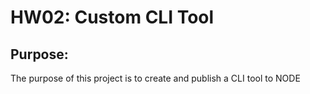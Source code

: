 # HW02: Custom CLI Tool

## Purpose:

The purpose of this project is to create and publish a CLI tool to NODE